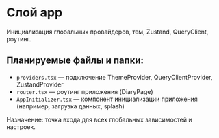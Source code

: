 # Слой app

Инициализация глобальных провайдеров, тем, Zustand, QueryClient, роутинг.

## Планируемые файлы и папки:

- `providers.tsx` — подключение ThemeProvider, QueryClientProvider, ZustandProvider
- `router.tsx` — роутинг приложения (DiaryPage)
- `AppInitializer.tsx` — компонент инициализации приложения (например, загрузка данных, splash)

Назначение: точка входа для всех глобальных зависимостей и настроек. 